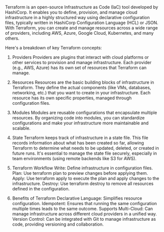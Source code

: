 Terraform is an open-source Infrastructure as Code (IaC) tool developed by HashiCorp. It enables you to define, provision, and manage cloud infrastructure in a highly structured way using declarative configuration files, typically written in HashiCorp Configuration Language (HCL) or JSON. With Terraform, you can create and manage resources across a wide range of providers, including AWS, Azure, Google Cloud, Kubernetes, and many others.

Here's a breakdown of key Terraform concepts:

1. Providers
Providers are plugins that interact with cloud platforms or other services to provision and manage infrastructure. Each provider (e.g., AWS, Azure) has its own set of resources that Terraform can manage.

2. Resources
Resources are the basic building blocks of infrastructure in Terraform. They define the actual components (like VMs, databases, networking, etc.) that you want to create in your infrastructure. Each resource has its own specific properties, managed through configuration files.

3. Modules
Modules are reusable configurations that encapsulate multiple resources. By organizing code into modules, you can standardize configurations and make your infrastructure more maintainable and scalable.

4. State
Terraform keeps track of infrastructure in a state file. This file records information about what has been created so far, allowing Terraform to determine what needs to be updated, deleted, or created in future runs. It's essential to manage the state file securely, especially in team environments (using remote backends like S3 for AWS).

5. Terraform Workflow
Write: Define infrastructure in configuration files.
Plan: Use terraform plan to preview changes before applying them.
Apply: Use terraform apply to execute the plan and apply changes to the infrastructure.
Destroy: Use terraform destroy to remove all resources defined in the configuration.

6. Benefits of Terraform
Declarative Language: Simplifies resource configuration.
Idempotent: Ensures that running the same configuration multiple times leads to the same outcome.
Supports Multi-Cloud: Can manage infrastructure across different cloud providers in a unified way.
Version Control: Can be integrated with Git to manage infrastructure as code, providing versioning and collaboration.
